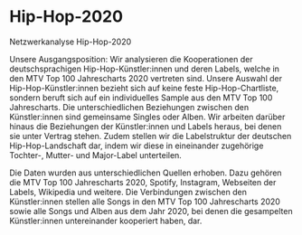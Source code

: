 # Hip-Hop-2020
Netzwerkanalyse Hip-Hop-2020
	
Unsere Ausgangsposition:
Wir analysieren die Kooperationen der deutschsprachigen Hip-Hop-Künstler:innen und deren Labels, welche in den MTV Top 100 Jahrescharts 2020 vertreten sind. 
Unsere Auswahl der Hip-Hop-Künstler:innen bezieht sich auf keine feste Hip-Hop-Chartliste, sondern beruft sich auf ein individuelles Sample aus den MTV Top 100 Jahrescharts. 
Die unterschiedlichen Beziehungen zwischen den Künstler:innen sind gemeinsame Singles oder Alben.
Wir arbeiten darüber hinaus die Beziehungen der Künstler:innen und Labels heraus, bei denen sie unter Vertrag stehen.
Zudem stellen wir die Labelstruktur der deutschen Hip-Hop-Landschaft dar, indem wir diese in eineinander zugehörige Tochter-, Mutter- und Major-Label unterteilen.

Die Daten wurden aus unterschiedlichen Quellen erhoben. Dazu gehören die MTV Top 100 Jahrescharts 2020, Spotify, Instagram, Webseiten der Labels, Wikipedia und weitere. 
Die Verbindungen zwischen den Künstler:innen stellen alle Songs in den MTV Top 100 Jahrescharts 2020 sowie alle Songs und Alben aus dem Jahr 2020, bei denen die gesampelten Künstler:innen untereinander kooperiert haben, dar.
